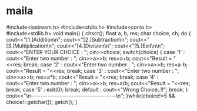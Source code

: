 # maila
#include<iostream.h>
#include<stdio.h>
#include<conio.h>
#include<stdlib.h>
void main()
{
	clrscr();
	float a, b, res;
	char choice, ch;
	do
	{
		cout<<"[1.]Addition\n";
		cout<<"[2.]Subtraction\n";
		cout<<"[3.]Multiplication\n";
		cout<<"[4.]Division\n";
		cout<<"[5.]Exit\n\n";
		cout<<"ENTER YOUR CHOICE : ";
		cin>>choice;
		switch(choice)
		{
			case '1' : cout<<"Enter two number : ";
				cin>>a>>b;
				res=a+b;
				cout<<"Result = "<<res;
				break;
			case '2' : cout<<"Enter two number : ";
				cin>>a>>b;
				res=a-b;
				cout<<"Result = "<<res;
				break;
			case '3' : cout<<"Enter two number : ";
				cin>>a>>b;
				res=a*b;
				cout<<"Result = "<<res;
				break;
			case '4' : cout<<"Enter two number : ";
				cin>>a>>b;
				res=a/b;
				cout<<"Result = "<<res;
				break;
			case '5' : exit(0);
				break;
			default : cout<<"Wrong Choice..!!";
				break;
		}
		cout<<"\n------------------------------------\n";
	}while(choice!=5 && choice!=getchar());
	getch();
}
